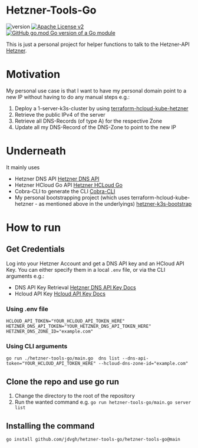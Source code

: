 # Hetzner-Tools-Go

![version](https://img.shields.io/github/v/release/jdvgh/hetzner-tools-go?include_prereleases)
[![Apache License v2](https://img.shields.io/github/license/jdvgh/hetzner-tools-go)](http://www.apache.org/licenses/)
[![GitHub go.mod Go version of a Go module](https://img.shields.io/github/go-mod/go-version/jdvgh/hetzner-tools-go)](https://github.com/jdvgh/hetzner-tools-go)

This is just a personal project for helper functions to talk to the Hetzner-API [Hetzner](https://www.hetzner.com/).

# Motivation

My personal use case is that I want to have my personal domain point to a new IP without having to do any manual steps e.g.:

1. Deploy a 1-server-k3s-cluster by using [terraform-hcloud-kube-hetzner](https://github.com/kube-hetzner/terraform-hcloud-kube-hetzner)
1. Retrieve the public IPv4 of the server
1. Retrieve all DNS-Records (of type A) for the respective Zone
1. Update all my DNS-Record of the DNS-Zone to point to the new IP

# Underneath

It mainly uses

- Hetzner DNS API [Hetzner DNS API](https://dns.hetzner.com/api-docs)
- Hetzner HCloud Go API [Hetzner HCLoud Go](https://github.com/hetznercloud/hcloud-go)
- Cobra-CLI to generate the CLI [Cobra-CLI](https://github.com/spf13/cobra-cli/blob/main/README.md)
- My personal bootstrapping project (which uses terraform-hcloud-kube-hetzner - as mentioned above in the underlyings) [hetzner-k3s-bootstrap](https://github.com/jdvgh/hetzner-k3s-bootstrap)

# How to run

## Get Credentials

Log into your Hetzner Account and get a DNS API key and an HCloud API Key.
You can either specify them in a local `.env` file, or via the CLI arguments e.g.:

- DNS API Key Retrieval [Hetzner DNS API Key Docs](https://docs.hetzner.com/dns-console/dns/general/api-access-token/)
- Hcloud API Key [Hcloud API Key Docs](https://docs.hetzner.com/cloud/api/getting-started/generating-api-token/)

### Using .env file

```.env
HCLOUD_API_TOKEN="YOUR_HCLOUD_API_TOKEN_HERE"
HETZNER_DNS_API_TOKEN="YOUR_HETZNER_DNS_API_TOKEN_HERE"
HETZNER_DNS_ZONE_ID="example.com"
```

### Using CLI arguments

```
go run ./hetzner-tools-go/main.go  dns list --dns-api-token="YOUR_HCLOUD_API_TOKEN_HERE" --hcloud-dns-zone-id="example.com"

```

## Clone the repo and use go run

1. Change the directory to the root of the repository
1. Run the wanted command e.g. `go run hetzner-tools-go/main.go server list`

## Installing the command

```
go install github.com/jdvgh/hetzner-tools-go/hetzner-tools-go@main
```
